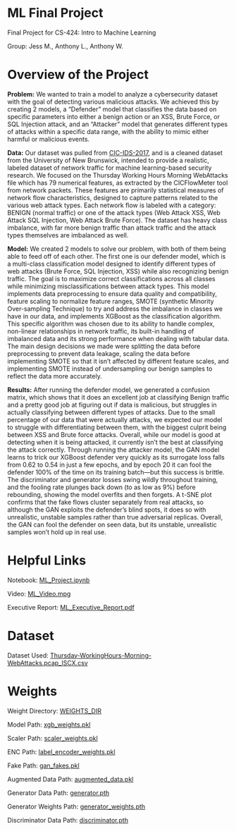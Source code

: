 # ML Final Project

Final Project for CS-424: Intro to Machine Learning

Group: Jess M., Anthony L., Anthony W.

# Overview of the Project
**Problem:** 
We wanted to train a model to analyze a cybersecurity dataset with the goal of detecting various malicious attacks. We achieved this by creating 2 models, a “Defender” model that classifies the data based on specific parameters into either a benign action or an XSS, Brute Force, or SQL Injection attack, and an “Attacker” model that generates different types of attacks within a specific data range, with the ability to mimic either harmful or malicious events.

**Data:** 
Our dataset was pulled from  [CIC-IDS-2017](https://www.unb.ca/cic/datasets/ids-2017.html), and is a cleaned dataset from the University of New Brunswick, intended to provide a realistic, labeled dataset of network traffic for machine learning-based security research. We focused on the Thursday Working Hours Morning WebAttacks file which has 79 numerical features, as extracted by the CICFlowMeter tool from network packets. These features are primarily statistical measures of network flow characteristics, designed to capture patterns related to the various web attack types. Each network flow is labeled with a category: BENIGN (normal traffic) or one of the attack types (Web Attack  XSS, Web Attack  SQL Injection, Web Attack  Brute Force). The dataset has heavy class imbalance, with far more benign traffic than attack traffic and the attack types themselves are imbalanced as well.

**Model:** 
We created 2 models to solve our problem, with both of them being able to feed off of each other. The first one is our defender model, which is a multi-class classification model designed to identify different types of web attacks (Brute Force, SQL Injection, XSS) while also recognizing benign traffic. The goal is to maximize correct classifications across all classes while minimizing misclassifications between attack types. This model implements data preprocessing to ensure data quality and compatibility, feature scaling to normalize feature ranges, SMOTE (synthetic Minority Over-sampling Technique) to try and address the imbalance in classes we have in our data, and implements XGBoost as the classification algorithm. This specific algorithm was chosen due to its ability to handle complex, non-linear relationships in network traffic, its built-in handling of imbalanced data and its strong performance when dealing with tabular data. The main design decisions we made were splitting the data before preprocessing to prevent data leakage, scaling the data before implementing SMOTE so that it isn’t affected by different feature scales, and implementing SMOTE instead of undersampling our benign samples to reflect the data more accurately.

**Results:**
After running the defender model, we generated a confusion matrix, which shows that it does an excellent job at classifying Benign traffic and a pretty good job at figuring out if data is malicious, but struggles in actually classifying between different types of attacks. Due to the small percentage of our data that were actually attacks, we expected our model to struggle with differentiating between them, with the biggest culprit being between XSS and Brute force attacks. Overall, while our model is good at detecting when it is being attacked, it currently isn’t the best at classifying the attack correctly. 
	Through running the attacker model, the GAN model learns to trick our XGBoost defender very quickly as its surrogate loss falls from 0.62 to 0.54 in just a few epochs, and by epoch 20 it can fool the defender 100% of the time on its training batch—but this success is brittle. The discriminator and generator losses swing wildly throughout training, and the fooling rate plunges back down (to as low as 9%) before rebounding, showing the model overfits and then forgets. A t-SNE plot confirms that the fake flows cluster separately from real attacks, so although the GAN exploits the defender’s blind spots, it does so with unrealistic, unstable samples rather than true adversarial replicas. Overall, the GAN can fool the defender on seen data, but its unstable, unrealistic samples won’t hold up in real use.

# Helpful Links
Notebook: 
[ML_Project.ipynb](ML_Project.ipynb)

Video: 
[ML_Video.mpg](xxx)

Executive Report:
[ML_Executive_Report.pdf](ML_Executive_Report.pdf)

# Dataset
Dataset Used: 
[Thursday-WorkingHours-Morning-WebAttacks.pcap_ISCX.csv](https://drive.google.com/file/d/1BLHP9C-UINGtOlxfoTMAlhoTSzVo1Krr/view?usp=sharing)

# Weights 
Weight Directory:
[WEIGHTS_DIR](https://drive.google.com/drive/folders/10APGxnjOU0gR5EPhaeEShh7HKdHA-krB?usp=sharing)

Model Path:
[xgb_weights.pkl](https://drive.google.com/file/d/1PlUvsRigILkn2RyetRPfqrWSdkBFzJ6j/view?usp=drive_link)

Scaler Path:
[scaler_weights.pkl](https://drive.google.com/file/d/101iRWSn149wfjJ42SZ0hfeG0fon76_4X/view?usp=sharing)

ENC Path:
[label_encoder_weights.pkl](https://drive.google.com/file/d/13aeCtGmtadMzaKNv3GG6Vz-NK68oE4kT/view?usp=sharing)

Fake Path: 
[gan_fakes.pkl](https://drive.google.com/file/d/1FqVlcgCRvP_IGGg6fj8VgZuOdIeqlrfg/view?usp=sharing)

Augmented Data Path: 
[augmented_data.pkl](https://drive.google.com/file/d/1QbGsjUUAT4blhsOcIK7PqLqL00UmUvsH/view?usp=sharing)

Generator Data Path: 
[generator.pth](https://drive.google.com/file/d/1AACB3otpgyAIf9z7qNaqyVm4VN5H6xTH/view?usp=sharing)

Generator Weights Path: 
[generator_weights.pth](https://drive.google.com/file/d/1klHZ4uKpDKWtPdR7HTUYMgdJNtF1aIER/view?usp=sharing)

Discriminator Data Path: 
[discriminator.pth](https://drive.google.com/file/d/1f6fSs6czUOuJyvlmxjX3oyFqbSGOjUGe/view?usp=sharing)
